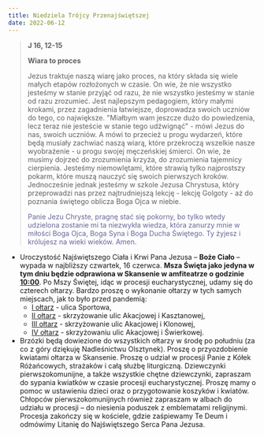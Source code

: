 ```yaml
---
title: Niedziela Trójcy Przenajświętszej
date: 2022-06-12
---
```


> **J 16, 12-15**
>
> **Wiara to proces**
>
> Jezus traktuje naszą wiarę jako proces, na który składa się wiele małych etapów rozłożonych w czasie. On wie, że nie wszystko jesteśmy w stanie przyjąć od razu, że nie wszystko jesteśmy w stanie od razu zrozumieć. Jest najlepszym pedagogiem, który małymi krokami, przez zagadnienia łatwiejsze, doprowadza swoich uczniów do tego, co największe. "Miałbym wam jeszcze dużo do powiedzenia, lecz teraz nie jesteście w stanie tego udźwignąć" - mówi Jezus do nas, swoich uczniów. A mówi to przecież u progu wydarzeń, które będą musiały zachwiać naszą wiarą, które przekroczą wszelkie nasze wyobrażenie - u progu swojej męczeńskiej śmierci. On wie, że musimy dojrzeć do zrozumienia krzyża, do zrozumienia tajemnicy cierpienia. Jesteśmy niemowlętami, które strawią tylko najprostszy pokarm, które muszą nauczyć się swoich pierwszych kroków. Jednocześnie jednak jesteśmy w szkole Jezusa Chrystusa, który przeprowadzi nas przez najtrudniejszą lekcję - lekcję Golgoty - aż do poznania świętego oblicza Boga Ojca w niebie.
>
> <span style="color: #666699;"> Panie Jezu Chryste, pragnę stać się pokorny, bo tylko wtedy udzielona zostanie mi ta niezwykła wiedza, która zanurzy mnie w miłości Boga Ojca, Boga Syna i Boga Ducha Świętego. Ty żyjesz i królujesz na wieki wieków. Amen.
> &nbsp;

- Uroczystość Najświętszego Ciała i Krwi Pana Jezusa – **Boże Ciało** – wypada w najbliższy czwartek, 16 czerwca. **Msza Święta jako jedyna w tym dniu będzie odprawiona w Skansenie w amfiteatrze o godzinie <u>10:00</u>**. Po Mszy Świętej, idąc w procesji eucharystycznej, udamy się do czterech ołtarzy. Bardzo proszę o wykonanie ołtarzy w tych samych miejscach, jak to było przed pandemią:
  - <u>I ołtarz</u> - ulica Sportowa,
  - <u>II ołtarz</u> - skrzyżowanie ulic Akacjowej i Kasztanowej,
  - <u>III ołtarz</u> - skrzyżowanie ulic Akacjowej i Klonowej,
  - <u>IV ołtarz</u> - skrzyżowaniu ulic Akacjowej i Świerkowej.
- Brzózki będą dowiezione do wszystkich ołtarzy w środę po południu (za co z góry dziękuję Nadleśnictwu Olsztynek). Proszę o przyozdobienie kwiatami ołtarza w Skansenie. Proszę o udział w procesji Panie z Kółek Różańcowych, strażaków i całą służbę liturgiczną. Dziewczynki pierwszokomunijne, a także wszystkie chętne dziewczynki, zapraszam do sypania kwiatków w czasie procesji eucharystycznej. Proszę mamy o pomoc w ustawieniu dzieci oraz o przygotowanie koszyków i kwiatów. Chłopców pierwszokomunijnych również zapraszam w albach do udziału w procesji – do niesienia poduszek z emblematami religijnymi. Procesja zakończy się w kościele, gdzie zaśpiewamy Te Deum i odmówimy Litanię do Najświętszego Serca Pana Jezusa.
